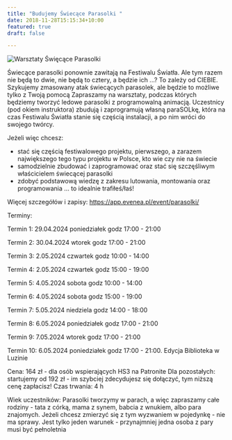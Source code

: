 ```yaml
---
title: "Budujemy Świecące Parasolki "
date: 2018-11-28T15:15:34+10:00
featured: true
draft: false

---
```


![Warsztaty Święcące Parasolki](/images/workshops/parasolki.webp)

Świecące parasolki ponownie zawitają na Festiwalu Światła. Ale tym razem nie będą to dwie, nie będą to cztery, a będzie ich ...? To zależy od CIEBIE. Szykujemy zmasowany atak świecących parasolek, ale będzie to możliwe tylko z Twoją pomocą
Zapraszamy na warsztaty, podczas których będziemy tworzyć ledowe parasolki z programowalną animacją. Uczestnicy (pod okiem instruktora) zbudują i zaprogramują własną paraSOLkę, która na czas Festiwalu Światła stanie się częścią instalacji, a po nim wróci do swojego twórcy.


Jeżeli więc chcesz:
 - stać się częścią festiwalowego projektu, pierwszego, a zarazem największego tego typu projektu w Polsce, kto wie czy nie na świecie
 - samodzielnie zbudować i zaprogramować oraz stać się szczęśliwym właścicielem świecącej parasolki
 - zdobyć podstawową wiedzę z zakresu lutowania, montowania oraz programowania
… to idealnie trafiłeś/łaś!



Więcej szczegółów i zapisy: https://app.evenea.pl/event/parasolki/

Terminy:

Termin 1: 29.04.2024 poniedziałek godz 17:00 - 21:00

Termin 2: 30.04.2024 wtorek godz 17:00 - 21:00

Termin 3: 2.05.2024 czwartek godz 10:00 - 14:00

Termin 4: 2.05.2024 czwartek godz 15:00 - 19:00

Termin 5: 4.05.2024 sobota godz 10:00 - 14:00

Termin 6: 4.05.2024 sobota godz 15:00 - 19:00

Termin 7: 5.05.2024 niedziela godz 14:00 - 18:00

Termin 8: 6.05.2024 poniedziałek godz 17:00 - 21:00

Termin 9: 7.05.2024 wtorek godz 17:00 - 21:00

Termin 10: 6.05.2024 poniedziałek godz 17:00 - 21:00. Edycja Biblioteka w Luzinie


Cena:
164 zł - dla osób wspierających HS3 na Patronite
Dla pozostałych: startujemy od 192 zł  - im szybciej zdecydujesz się dołączyć, tym niższą cenę zapłacisz!
Czas trwania: 4 h

Wiek uczestników:
Parasolki tworzymy w parach, a więc zapraszamy całe rodziny - tata z córką, mama z synem, babcia z wnukiem, albo para znajomych. Jeżeli chcesz zmierzyć się z tym wyzwaniem w pojedynkę - nie ma sprawy.
Jest tylko jeden warunek - przynajmniej jedna osoba z pary musi być pełnoletnia
